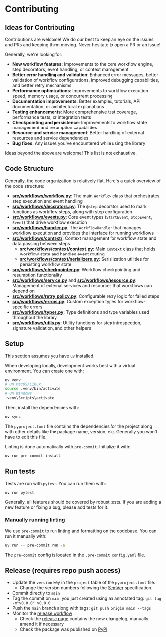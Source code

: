 # Contributing

## Ideas for Contributing

Contributions are welcome! We do our best to keep an eye on the issues and PRs and keeping them moving. Never hesitate to open a PR or an issue!

Generally, we're looking for:

- **New workflow features**: Improvements to the core workflow engine, step decorators, event handling, or context management
- **Better error handling and validation**: Enhanced error messages, better validation of workflow configurations, improved debugging capabilities, and better retry mechanisms
- **Performance optimizations**: Improvements to workflow execution speed, memory usage, or concurrent processing
- **Documentation improvements**: Better examples, tutorials, API documentation, or architectural explanations
- **Testing enhancements**: More comprehensive test coverage, performance tests, or integration tests
- **Checkpointing and persistence**: Improvements to workflow state management and resumption capabilities
- **Resource and service management**: Better handling of external resources and service dependencies
- **Bug fixes**: Any issues you've encountered while using the library

Ideas beyond the above are welcome! This list is not exhaustive.

## Code Structure

Generally, the code organization is relatively flat. Here's a quick overview of the code structure:

- **[src/workflows/workflow.py](src/workflows/workflow.py)**: The main `Workflow` class that orchestrates step execution and event handling
- **[src/workflows/decorators.py](src/workflows/decorators.py)**: The `@step` decorator used to mark functions as workflow steps, along with step configuration
- **[src/workflows/events.py](src/workflows/events.py)**: Core event types (`StartEvent`, `StopEvent`, `Event`) that drive workflow execution
- **[src/workflows/handler.py](src/workflows/handler.py)**: The `WorkflowHandler` that manages workflow execution and provides the interface for running workflows
- **[src/workflows/context/](src/workflows/context/)**: Context management for workflow state and data passing between steps
  - **[src/workflows/context/context.py](src/workflows/context/context.py)**: Main `Context` class that holds workflow state and handles event routing
  - **[src/workflows/context/serializers.py](src/workflows/context/serializers.py)**: Serialization utilities for persisting workflow state
- **[src/workflows/checkpointer.py](src/workflows/checkpointer.py)**: Workflow checkpointing and resumption functionality
- **[src/workflows/service.py](src/workflows/service.py)** and **[src/workflows/resource.py](src/workflows/resource.py)**: Management of external services and resources that workflows can depend on
- **[src/workflows/retry_policy.py](src/workflows/retry_policy.py)**: Configurable retry logic for failed steps
- **[src/workflows/errors.py](src/workflows/errors.py)**: Custom exception types for workflow-specific errors
- **[src/workflows/types.py](src/workflows/types.py)**: Type definitions and type variables used throughout the library
- **[src/workflows/utils.py](src/workflows/utils.py)**: Utility functions for step introspection, signature validation, and other helpers

## Setup

This section assumes you have `uv` installed.

When developing locally, development works best with a virtual environment. You can create one with:

```bash
uv venv
# On MacOS/Linux
source .venv/bin/activate
# On Windows
.venv\Scripts\activate
```

Then, install the dependencies with:

```bash
uv sync
```

The `pyproject.toml` file contains the dependencies for the project along with other details like the package name, version, etc. Generally you won't have to edit this file.

Linting is done automatically with `pre-commit`. Initialize it with:

```bash
uv run pre-commit install
```

## Run tests

Tests are run with `pytest`. You can run them with:

```bash
uv run pytest
```

Generally, all features should be covered by robust tests. If you are adding a new feature or fixing a bug, please add tests for it.

### Manually running linting

We use `pre-commit` to run linting and formatting on the codebase. You can run it manually with:

```bash
uv run -- pre-commit run -a
```

The `pre-commit` config is located in the `.pre-commit-config.yaml` file.

## Release (requires repo push access)

- Update the `version` key in the `project` table of the `pyproject.toml` file.
  - Change the version numbers following the [SemVer](https://semver.org/) specification.
- Commit directly to `main`
- Tag the commit on `main` you just created using an annotated tag: `git tag -m"v0.0.0" v0.0.0`
- Push the `main` branch along with tags: `git push origin main --tags`
- Monitor the [release workflow](https://github.com/run-llama/workflows-py/actions/workflows/publish_release.yml)
  - Check the [release page](https://github.com/run-llama/workflows-py/releases) contains the new changelog, manually amend it if necessary
  - Check the package was published on [PyPI](https://pypi.org/project/llama-index-workflows/)
